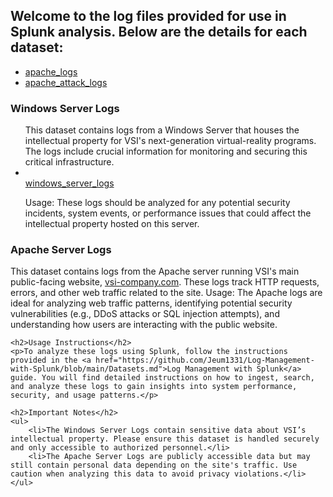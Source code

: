 ## Welcome to the log files provided for use in Splunk analysis. Below are the details for each dataset:
<ul>
  <li><a href="https://github.com/user-attachments/files/19321507/apache_logs.zip">apache_logs</a></li>
  <li><a href="https://github.com/user-attachments/files/19321540/apache_attack_logs.zip">apache_attack_logs</a></li>

</ul>

### Windows Server Logs
<ul>
This dataset contains logs from a Windows Server that houses the intellectual property for VSI's next-generation virtual-reality programs. The logs include crucial information for monitoring and securing this critical infrastructure.
<li></li><a href="https://github.com/user-attachments/files/19321542/windows_server_logs.zip">windows_server_logs</a></li>

Usage: These logs should be analyzed for any potential security incidents, system events, or performance issues that could affect the intellectual property hosted on this server.</ul>

### Apache Server Logs
This dataset contains logs from the Apache server running VSI's main public-facing website, <a href="https://vsi-company.com">vsi-company.com</a>. These logs track HTTP requests, errors, and other web traffic related to the site.
Usage: The Apache logs are ideal for analyzing web traffic patterns, identifying potential security vulnerabilities (e.g., DDoS attacks or SQL injection attempts), and understanding how users are interacting with the public website.


    <h2>Usage Instructions</h2>
    <p>To analyze these logs using Splunk, follow the instructions provided in the <a href="https://github.com/Jeum1331/Log-Management-with-Splunk/blob/main/Datasets.md">Log Management with Splunk</a> guide. You will find detailed instructions on how to ingest, search, and analyze these logs to gain insights into system performance, security, and usage patterns.</p>

    <h2>Important Notes</h2>
    <ul>
        <li>The Windows Server Logs contain sensitive data about VSI’s intellectual property. Please ensure this dataset is handled securely and only accessible to authorized personnel.</li>
        <li>The Apache Server Logs are publicly accessible data but may still contain personal data depending on the site's traffic. Use caution when analyzing this data to avoid privacy violations.</li>
    </ul>
</body>
</html>

